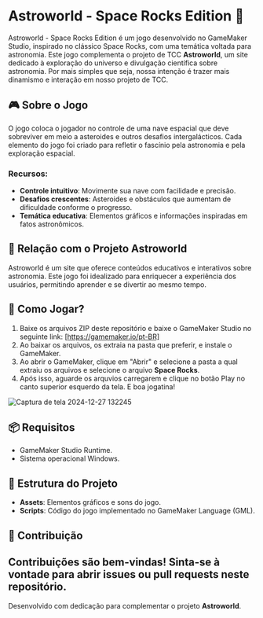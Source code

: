# Astroworld - Space Rocks Edition 🚀  

Astroworld - Space Rocks Edition é um jogo desenvolvido no GameMaker Studio, inspirado no clássico Space Rocks, com uma temática voltada para astronomia. Este jogo complementa o projeto de TCC **Astroworld**, um site dedicado à exploração do universo e divulgação científica sobre astronomia.
Por mais simples que seja, nossa intenção é trazer mais dinamismo e interação em nosso projeto de TCC.

## 🎮 Sobre o Jogo  
O jogo coloca o jogador no controle de uma nave espacial que deve sobreviver em meio a asteroides e outros desafios intergalácticos. Cada elemento do jogo foi criado para refletir o fascínio pela astronomia e pela exploração espacial.  

### Recursos:  
- **Controle intuitivo**: Movimente sua nave com facilidade e precisão.  
- **Desafios crescentes**: Asteroides e obstáculos que aumentam de dificuldade conforme o progresso.  
- **Temática educativa**: Elementos gráficos e informações inspiradas em fatos astronômicos.  

## 🌌 Relação com o Projeto Astroworld  
Astroworld é um site que oferece conteúdos educativos e interativos sobre astronomia. Este jogo foi idealizado para enriquecer a experiência dos usuários, permitindo aprender e se divertir ao mesmo tempo.  

## 🚀 Como Jogar?  
1. Baixe os arquivos ZIP deste repositório e baixe o GameMaker Studio no seguinte link: [https://gamemaker.io/pt-BR]
2. Ao baixar os arquivos, os extraia na pasta que preferir, e instale o GameMaker.
3. Ao abrir o GameMaker, clique em "Abrir" e selecione a pasta a qual extraiu os arquivos e selecione o arquivo **Space Rocks**.
4. Após isso, aguarde os arquvios carregarem e clique no botão Play no canto superior esquerdo da tela. E boa jogatina!

![Captura de tela 2024-12-27 132245](https://github.com/user-attachments/assets/95250010-d55b-4484-b8eb-7654bf345c4b)


## 📦 Requisitos  
- GameMaker Studio Runtime.  
- Sistema operacional Windows.  

## 📂 Estrutura do Projeto  
- **Assets**: Elementos gráficos e sons do jogo.  
- **Scripts**: Código do jogo implementado no GameMaker Language (GML).  

## 🤝 Contribuição  
Contribuições são bem-vindas! Sinta-se à vontade para abrir issues ou pull requests neste repositório.  
---
Desenvolvido com dedicação para complementar o projeto **Astroworld**.  
